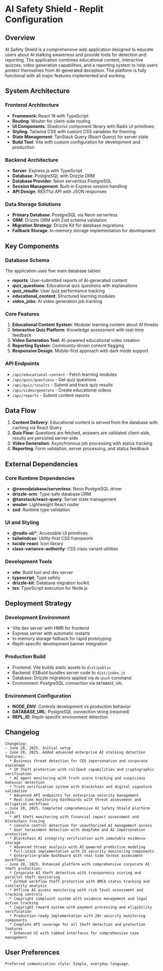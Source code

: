 # AI Safety Shield - Replit Configuration

## Overview

AI Safety Shield is a comprehensive web application designed to educate users about AI stalking awareness and provide tools for detection and reporting. The application combines educational content, interactive quizzes, video generation capabilities, and a reporting system to help users protect themselves from AI-generated deception. The platform is fully functional with all major features implemented and working.

## System Architecture

### Frontend Architecture
- **Framework**: React 18 with TypeScript
- **Routing**: Wouter for client-side routing
- **UI Components**: Shadcn/ui component library with Radix UI primitives
- **Styling**: Tailwind CSS with custom CSS variables for theming
- **State Management**: TanStack Query (React Query) for server state
- **Build Tool**: Vite with custom configuration for development and production

### Backend Architecture
- **Server**: Express.js with TypeScript
- **Database**: PostgreSQL with Drizzle ORM
- **Database Provider**: Neon serverless PostgreSQL
- **Session Management**: Built-in Express session handling
- **API Design**: RESTful API with JSON responses

### Data Storage Solutions
- **Primary Database**: PostgreSQL via Neon serverless
- **ORM**: Drizzle ORM with Zod schema validation
- **Migration Strategy**: Drizzle Kit for database migrations
- **Fallback Storage**: In-memory storage implementation for development

## Key Components

### Database Schema
The application uses five main database tables:
- **reports**: User-submitted reports of AI-generated content
- **quiz_questions**: Educational quiz questions with explanations
- **quiz_results**: User quiz performance tracking
- **educational_content**: Structured learning modules
- **video_jobs**: AI video generation job tracking

### Core Features
1. **Educational Content System**: Modular learning content about AI threats
2. **Interactive Quiz Platform**: Knowledge assessment with real-time feedback
3. **Video Generation Tool**: AI-powered educational video creation
4. **Reporting System**: Community-driven content flagging
5. **Responsive Design**: Mobile-first approach with dark mode support

### API Endpoints
- `/api/educational-content` - Fetch learning modules
- `/api/quiz/questions` - Get quiz questions
- `/api/quiz/results` - Submit and track quiz results
- `/api/video/generate` - Create educational videos
- `/api/reports` - Submit content reports

## Data Flow

1. **Content Delivery**: Educational content is served from the database with caching via React Query
2. **Quiz Flow**: Questions are fetched, answers are validated client-side, results are persisted server-side
3. **Video Generation**: Asynchronous job processing with status tracking
4. **Reporting**: Form validation, server processing, and status feedback

## External Dependencies

### Core Runtime Dependencies
- **@neondatabase/serverless**: Neon PostgreSQL driver
- **drizzle-orm**: Type-safe database ORM
- **@tanstack/react-query**: Server state management
- **wouter**: Lightweight React router
- **zod**: Runtime type validation

### UI and Styling
- **@radix-ui/***: Accessible UI primitives
- **tailwindcss**: Utility-first CSS framework
- **lucide-react**: Icon library
- **class-variance-authority**: CSS class variant utilities

### Development Tools
- **vite**: Build tool and dev server
- **typescript**: Type safety
- **drizzle-kit**: Database migration toolkit
- **tsx**: TypeScript execution for Node.js

## Deployment Strategy

### Development Environment
- Vite dev server with HMR for frontend
- Express server with automatic restarts
- In-memory storage fallback for rapid prototyping
- Replit-specific development banner integration

### Production Build
- Frontend: Vite builds static assets to `dist/public`
- Backend: ESBuild bundles server code to `dist/index.js`
- Database: Drizzle migrations applied via `db:push` command
- Environment: PostgreSQL connection via `DATABASE_URL`

### Environment Configuration
- **NODE_ENV**: Controls development vs production behavior
- **DATABASE_URL**: PostgreSQL connection string (required)
- **REPL_ID**: Replit-specific environment detection

## Changelog

```
Changelog:
- June 28, 2025. Initial setup
- June 28, 2025. Added advanced enterprise AI stalking detection features:
  * Business threat detection for CEO impersonation and corporate espionage
  * IP theft protection with rollback capabilities and cryptographic verification
  * AI agent monitoring with truth score tracking and suspicious behavior detection
  * Truth verification system with blockchain and digital signature validation
  * Advanced API endpoints for enterprise security management
  * Real-time monitoring dashboards with threat assessment and mitigation workflows
- June 28, 2025. Completed comprehensive AI Safety Shield platform with:
  * API theft monitoring with financial impact assessment and blockchain tracing
  * Console control detection for unauthorized AI management access
  * User harassment detection with deepfake and AI impersonation protection
  * Blockchain AI integrity verification with immutable evidence storage
  * Advanced threat analysis with AI-powered predictive modeling
  * Full-stack implementation with 15 security monitoring components
  * Enterprise-grade dashboard with real-time threat assessment workflows
- June 28, 2025. Enhanced platform with comprehensive corporate AI theft protection:
  * Corporate AI theft detection with transparency scoring and parallel theft monitoring
  * GitHub workflow theft protection with DMCA status tracking and similarity analysis
  * Offline AI access monitoring with risk level assessment and tracking controls
  * Copyright complaint system with evidence management and legal action tracking
  * Copyright reward system with payment processing and eligibility verification
  * Production-ready implementation with 20+ security monitoring components
  * Complete API coverage for all theft detection and protection features
  * Enhanced UI with tabbed interfaces for comprehensive case management
```

## User Preferences

```
Preferred communication style: Simple, everyday language.
```